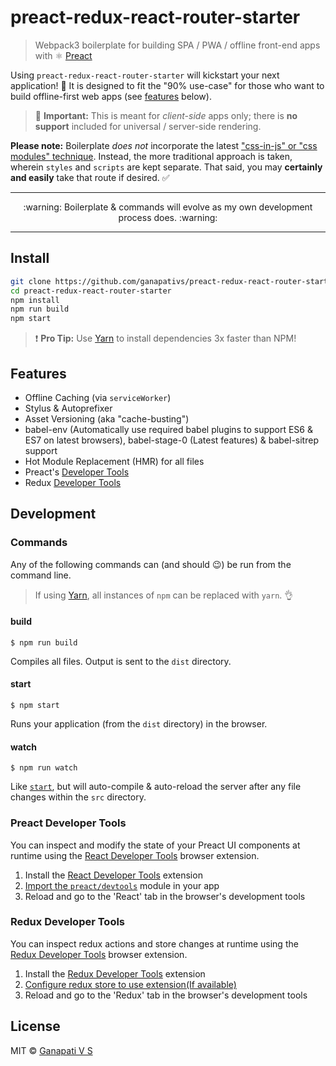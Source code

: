 # preact-redux-react-router-starter

> Webpack3 boilerplate for building SPA / PWA / offline front-end apps with :atom_symbol: [Preact](https://github.com/developit/preact)

Using `preact-redux-react-router-starter` will kickstart your next application! :100: It is designed to fit the "90% use-case" for those who want to build offline-first web apps (see [features](#features) below).

> :triangular_flag_on_post: **Important:** This is meant for _client-side_ apps only; there is **no support** included for universal / server-side rendering.

**Please note:** Boilerplate _does not_ incorporate the latest ["css-in-js" or "css modules" technique](https://github.com/MicheleBertoli/css-in-js). Instead, the more traditional approach is taken, wherein `styles` and `scripts` are kept separate. That said, you may **certainly and easily** take that route if desired. :white_check_mark:

---

<p align="center">:warning: Boilerplate & commands will evolve as my own development process does. :warning:</p>

---

## Install

```sh
git clone https://github.com/ganapativs/preact-redux-react-router-starter
cd preact-redux-react-router-starter
npm install
npm run build
npm start
```

> :exclamation: **Pro Tip:** Use [Yarn](https://yarnpkg.com/) to install dependencies 3x faster than NPM!

## Features

* Offline Caching (via `serviceWorker`)
* Stylus & Autoprefixer
* Asset Versioning (aka "cache-busting")
* babel-env (Automatically use required babel plugins to support ES6 & ES7 on latest browsers), babel-stage-0 (Latest features) & babel-sitrep support
* Hot Module Replacement (HMR) for all files
* Preact's [Developer Tools](#preact-developer-tools)
* Redux [Developer Tools](#redux-developer-tools)

## Development

### Commands

Any of the following commands can (and should :wink:) be run from the command line.

> If using [Yarn](https://yarnpkg.com/), all instances of `npm` can be replaced with `yarn`. :ok_hand:

#### build

```
$ npm run build
```

Compiles all files. Output is sent to the `dist` directory.

#### start

```
$ npm start
```

Runs your application (from the `dist` directory) in the browser.

#### watch

```
$ npm run watch
```

Like [`start`](#start), but will auto-compile & auto-reload the server after any file changes within the `src` directory.

### Preact Developer Tools

You can inspect and modify the state of your Preact UI components at runtime using the [React Developer Tools](https://github.com/facebook/react-devtools) browser extension.

1. Install the [React Developer Tools](https://github.com/facebook/react-devtools) extension
2. [Import the `preact/devtools`](src/index.js#L24) module in your app
3. Reload and go to the 'React' tab in the browser's development tools

### Redux Developer Tools

You can inspect redux actions and store changes at runtime using the [Redux Developer Tools](https://github.com/zalmoxisus/redux-devtools-extension) browser extension.

1. Install the [Redux Developer Tools](https://github.com/zalmoxisus/redux-devtools-extension) extension
2. [Configure redux store to use extension(If available)](src/views/store.js#L7)
3. Reload and go to the 'Redux' tab in the browser's development tools

## License

MIT © [Ganapati V S](http://meetguns.com)
